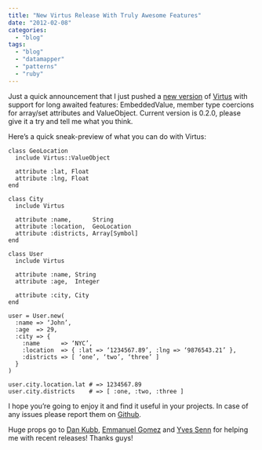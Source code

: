 ```yaml
---
title: "New Virtus Release With Truly Awesome Features"
date: "2012-02-08"
categories: 
  - "blog"
tags: 
  - "blog"
  - "datamapper"
  - "patterns"
  - "ruby"
---
```


Just a quick announcement that I just pushed a [new version](https://rubygems.org/gems/virtus/versions/0.2.0) of [Virtus](https://github.com/solnic/virtus) with support for long awaited features: EmbeddedValue, member type coercions for array/set attributes and ValueObject. Current version is 0.2.0, please give it a try and tell me what you think.

Here’s a quick sneak-preview of what you can do with Virtus:

```generic
class GeoLocation
  include Virtus::ValueObject

  attribute :lat, Float
  attribute :lng, Float
end

class City
  include Virtus

  attribute :name,      String
  attribute :location,  GeoLocation
  attribute :districts, Array[Symbol]
end

class User
  include Virtus

  attribute :name, String
  attribute :age,  Integer

  attribute :city, City
end

user = User.new(
  :name => ‘John’,
  :age  => 29,
  :city => {
    :name      => ‘NYC’,
    :location  => { :lat => ‘1234567.89’, :lng => ‘9876543.21’ },
    :districts => [ ‘one’, ‘two’, ‘three’ ]
  }
)

user.city.location.lat # => 1234567.89
user.city.districts    # => [ :one, :two, :three ]

```

I hope you’re going to enjoy it and find it useful in your projects. In case of any issues please report them on [Github](https://github.com/solnic/virtus/issues).

Huge props go to [Dan Kubb](https://github.com/dkubb), [Emmanuel Gomez](https://github.com/emmanuel) and [Yves Senn](https://github.com/senny) for helping me with recent releases! Thanks guys!
